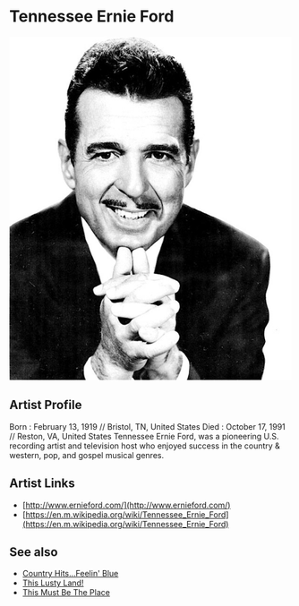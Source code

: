 # Tennessee Ernie Ford

![](../../assets/artists/Tennessee_Ernie_Ford.png)

## Artist Profile

Born : February 13, 1919 // Bristol, TN, United States 
Died : October 17, 1991 // Reston, VA, United States 
Tennessee Ernie Ford, was a pioneering U.S. recording artist and television host who enjoyed success in the country & western, pop, and gospel musical genres.

## Artist Links

- [http://www.ernieford.com/](http://www.ernieford.com/)
- [https://en.m.wikipedia.org/wiki/Tennessee_Ernie_Ford](https://en.m.wikipedia.org/wiki/Tennessee_Ernie_Ford)


## See also

- [Country Hits...Feelin' Blue](Country_HitsFeelin_Blue.md)
- [This Lusty Land!](This_Lusty_Land!.md)
- [This Must Be The Place](This_Must_Be_The_Place.md)
